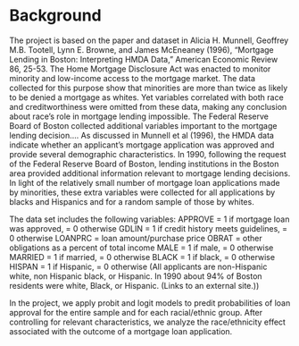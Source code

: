 # Background

The project is based on the paper and dataset in Alicia H. Munnell, Geoffrey M.B. Tootell, Lynn E. Browne, and James McEneaney (1996), “Mortgage Lending in Boston: Interpreting HMDA Data,” American Economic Review 86, 25-53.
The Home Mortgage Disclosure Act was enacted to monitor minority and low-income access to the mortgage market. The data collected for this purpose show that minorities are more than twice as likely to be denied a mortgage as whites.  Yet variables correlated with both race and creditworthiness were omitted from these data, making any conclusion about race’s role in mortgage lending impossible. The Federal Reserve Board of Boston collected additional variables important to the mortgage lending decision….
As discussed in Munnell et al (1996), the HMDA data indicate whether an applicant’s mortgage application was approved and provide several demographic characteristics.  In 1990, following the request of the Federal Reserve Board of Boston, lending institutions in the Boston area provided additional information relevant to mortgage lending decisions.  In light of the relatively small number of mortgage loan applications made by minorities, these extra variables were collected for all applications by blacks and Hispanics and for a random sample of those by whites.


The data set includes the following variables:
APPROVE = 1 if mortgage loan was approved, = 0 otherwise
GDLIN = 1 if credit history meets guidelines, = 0 otherwise
LOANPRC = loan amount/purchase price
OBRAT = other obligations as a percent of total income
MALE = 1 if male, = 0 otherwise
MARRIED = 1 if married, = 0 otherwise
BLACK = 1 if black, = 0 otherwise
HISPAN = 1 if Hispanic, = 0 otherwise
(All applicants are non-Hispanic white, non Hispanic black, or Hispanic.  In 1990 about 94% of Boston residents were white, Black, or Hispanic. (Links to an external site.))

In the project, we apply probit and logit models to predit probabilities of loan approval for the entire sample and for each racial/ethnic group.
After controlling for relevant characteristics, we analyze the race/ethnicity effect associated with the outcome of a mortgage loan application.
